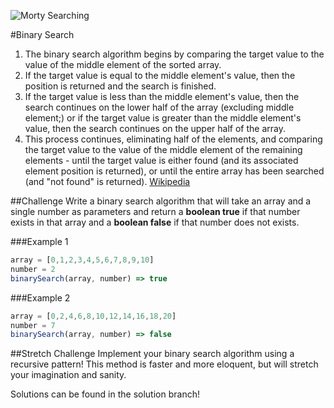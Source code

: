 ![Morty Searching](http://i.giphy.com/l41lFw057lAJQMwg0.gif)

#Binary Search

1. The binary search algorithm begins by comparing the target value to the value of the middle element of the sorted array.
2. If the target value is equal to the middle element's value, then the position is returned and the search is finished.
3. If the target value is less than the middle element's value, then the search continues on the lower half of the array (excluding middle element;) or if the target value is greater than the middle element's value, then the search continues on the upper half of the array.
4. This process continues, eliminating half of the elements, and comparing the target value to the value of the middle element of the remaining elements - until the target value is either found (and its associated element position is returned), or until the entire array has been searched (and "not found" is returned).
[Wikipedia](https://en.wikipedia.org/wiki/Binary_search_algorithm)

##Challenge
Write a binary search algorithm that will take an array and a single number as parameters and return a **boolean true** if that number exists in that array and a **boolean false** if that number does not exists.

###Example 1

```javascript
array = [0,1,2,3,4,5,6,7,8,9,10]
number = 2
binarySearch(array, number) => true
```

###Example 2
```javascript
array = [0,2,4,6,8,10,12,14,16,18,20]
number = 7
binarySearch(array, number) => false
````

##Stretch Challenge
Implement your binary search algorithm using a recursive pattern!  This method is faster and more eloquent, but will stretch your imagination and sanity.

Solutions can be found in the solution branch!

